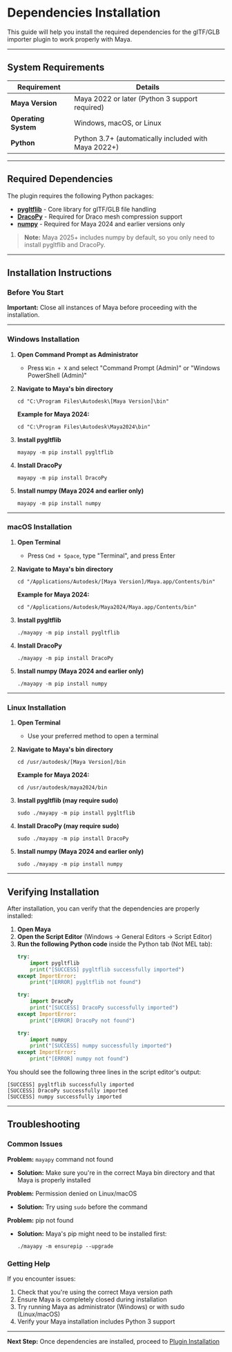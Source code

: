 # Dependencies Installation

This guide will help you install the required dependencies for the glTF/GLB importer plugin to work properly with Maya.

---

## System Requirements

| Requirement | Details |
|-------------|---------|
| **Maya Version** | Maya 2022 or later (Python 3 support required) |
| **Operating System** | Windows, macOS, or Linux |
| **Python** | Python 3.7+ (automatically included with Maya 2022+) |

---

## Required Dependencies

The plugin requires the following Python packages:

- **[pygltflib](https://pypi.org/project/pygltflib/)** - Core library for glTF/GLB file handling
- **[DracoPy](https://pypi.org/project/DracoPy/)** - Required for Draco mesh compression support
- **[numpy](https://pypi.org/project/numpy/)** - Required for Maya 2024 and earlier versions only

> **Note:** Maya 2025+ includes numpy by default, so you only need to install pygltflib and DracoPy.

---

## Installation Instructions

### Before You Start

**Important:** Close all instances of Maya before proceeding with the installation.

---

### Windows Installation

1. **Open Command Prompt as Administrator**
   - Press `Win + X` and select "Command Prompt (Admin)" or "Windows PowerShell (Admin)"

2. **Navigate to Maya's bin directory**
   ```
   cd "C:\Program Files\Autodesk\[Maya Version]\bin"
   ```
   
   **Example for Maya 2024:**
   ```
   cd "C:\Program Files\Autodesk\Maya2024\bin"
   ```

3. **Install pygltflib**
   ```
   mayapy -m pip install pygltflib
   ```

4. **Install DracoPy**
   ```
   mayapy -m pip install DracoPy
   ```

5. **Install numpy (Maya 2024 and earlier only)**
   ```
   mayapy -m pip install numpy
   ```

---

### macOS Installation

1. **Open Terminal**
   - Press `Cmd + Space`, type "Terminal", and press Enter

2. **Navigate to Maya's bin directory**
   ```
   cd "/Applications/Autodesk/[Maya Version]/Maya.app/Contents/bin"
   ```
   
   **Example for Maya 2024:**
   ```
   cd "/Applications/Autodesk/Maya2024/Maya.app/Contents/bin"
   ```

3. **Install pygltflib**
   ```
   ./mayapy -m pip install pygltflib
   ```

4. **Install DracoPy**
   ```
   ./mayapy -m pip install DracoPy
   ```

5. **Install numpy (Maya 2024 and earlier only)**
   ```
   ./mayapy -m pip install numpy
   ```

---

### Linux Installation

1. **Open Terminal**
   - Use your preferred method to open a terminal

2. **Navigate to Maya's bin directory**
   ```
   cd /usr/autodesk/[Maya Version]/bin
   ```
   
   **Example for Maya 2024:**
   ```
   cd /usr/autodesk/maya2024/bin
   ```

3. **Install pygltflib (may require sudo)**
   ```
   sudo ./mayapy -m pip install pygltflib
   ```

4. **Install DracoPy (may require sudo)**
   ```
   sudo ./mayapy -m pip install DracoPy
   ```

5. **Install numpy (Maya 2024 and earlier only)**
   ```
   sudo ./mayapy -m pip install numpy
   ```

---

## Verifying Installation

After installation, you can verify that the dependencies are properly installed:

1. **Open Maya**
2. **Open the Script Editor** (Windows → General Editors → Script Editor)
3. **Run the following Python code** inside the Python tab (Not MEL tab):
   ```python
   try:
       import pygltflib
       print("[SUCCESS] pygltflib successfully imported")
   except ImportError:
       print("[ERROR] pygltflib not found")
   
   try:
       import DracoPy
       print("[SUCCESS] DracoPy successfully imported")
   except ImportError:
       print("[ERROR] DracoPy not found")
   
   try:
       import numpy
       print("[SUCCESS] numpy successfully imported")
   except ImportError:
       print("[ERROR] numpy not found")
   ```
You should see the following three lines in the script editor's output:
```
[SUCCESS] pygltflib successfully imported
[SUCCESS] DracoPy successfully imported
[SUCCESS] numpy successfully imported
```

---


## Troubleshooting

### Common Issues

**Problem:** `mayapy` command not found
- **Solution:** Make sure you're in the correct Maya bin directory and that Maya is properly installed

**Problem:** Permission denied on Linux/macOS
- **Solution:** Try using `sudo` before the command

**Problem:** pip not found
- **Solution:** Maya's pip might need to be installed first:
  ```
  ./mayapy -m ensurepip --upgrade
  ```

### Getting Help

If you encounter issues:

1. Check that you're using the correct Maya version path
2. Ensure Maya is completely closed during installation
3. Try running Maya as administrator (Windows) or with sudo (Linux/macOS)
4. Verify your Maya installation includes Python 3 support

---

**Next Step:** Once dependencies are installed, proceed to [Plugin Installation](plugin_installation.md)
